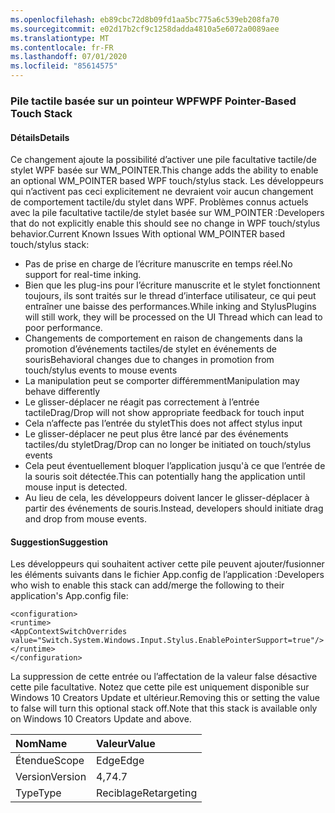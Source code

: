 ```yaml
---
ms.openlocfilehash: eb89cbc72d8b09fd1aa5bc775a6c539eb208fa70
ms.sourcegitcommit: e02d17b2cf9c1258dadda4810a5e6072a0089aee
ms.translationtype: MT
ms.contentlocale: fr-FR
ms.lasthandoff: 07/01/2020
ms.locfileid: "85614575"
---
```

### <a name="wpf-pointer-based-touch-stack"></a><span data-ttu-id="6930d-101">Pile tactile basée sur un pointeur WPF</span><span class="sxs-lookup"><span data-stu-id="6930d-101">WPF Pointer-Based Touch Stack</span></span>

#### <a name="details"></a><span data-ttu-id="6930d-102">Détails</span><span class="sxs-lookup"><span data-stu-id="6930d-102">Details</span></span>

<span data-ttu-id="6930d-103">Ce changement ajoute la possibilité d’activer une pile facultative tactile/de stylet WPF basée sur WM_POINTER.</span><span class="sxs-lookup"><span data-stu-id="6930d-103">This change adds the ability to enable an optional WM_POINTER based WPF touch/stylus stack.</span></span>  <span data-ttu-id="6930d-104">Les développeurs qui n’activent pas ceci explicitement ne devraient voir aucun changement de comportement tactile/du stylet dans WPF. Problèmes connus actuels avec la pile facultative tactile/de stylet basée sur WM_POINTER :</span><span class="sxs-lookup"><span data-stu-id="6930d-104">Developers that do not explicitly enable this should see no change in WPF touch/stylus behavior.Current Known Issues With optional WM_POINTER based touch/stylus stack:</span></span>

- <span data-ttu-id="6930d-105">Pas de prise en charge de l’écriture manuscrite en temps réel.</span><span class="sxs-lookup"><span data-stu-id="6930d-105">No support for real-time inking.</span></span>
- <span data-ttu-id="6930d-106">Bien que les plug-ins pour l’écriture manuscrite et le stylet fonctionnent toujours, ils sont traités sur le thread d’interface utilisateur, ce qui peut entraîner une baisse des performances.</span><span class="sxs-lookup"><span data-stu-id="6930d-106">While inking and StylusPlugins will still work, they will be processed on the UI Thread which can lead to poor performance.</span></span>
- <span data-ttu-id="6930d-107">Changements de comportement en raison de changements dans la promotion d’événements tactiles/de stylet en événements de souris</span><span class="sxs-lookup"><span data-stu-id="6930d-107">Behavioral changes due to changes in promotion from touch/stylus events to mouse events</span></span>
- <span data-ttu-id="6930d-108">La manipulation peut se comporter différemment</span><span class="sxs-lookup"><span data-stu-id="6930d-108">Manipulation may behave differently</span></span>
- <span data-ttu-id="6930d-109">Le glisser-déplacer ne réagit pas correctement à l’entrée tactile</span><span class="sxs-lookup"><span data-stu-id="6930d-109">Drag/Drop will not show appropriate feedback for touch input</span></span>
- <span data-ttu-id="6930d-110">Cela n’affecte pas l’entrée du stylet</span><span class="sxs-lookup"><span data-stu-id="6930d-110">This does not affect stylus input</span></span>
- <span data-ttu-id="6930d-111">Le glisser-déplacer ne peut plus être lancé par des événements tactiles/du stylet</span><span class="sxs-lookup"><span data-stu-id="6930d-111">Drag/Drop can no longer be initiated on touch/stylus events</span></span>
- <span data-ttu-id="6930d-112">Cela peut éventuellement bloquer l’application jusqu'à ce que l’entrée de la souris soit détectée.</span><span class="sxs-lookup"><span data-stu-id="6930d-112">This can potentially hang the application until mouse input is detected.</span></span>
- <span data-ttu-id="6930d-113">Au lieu de cela, les développeurs doivent lancer le glisser-déplacer à partir des événements de souris.</span><span class="sxs-lookup"><span data-stu-id="6930d-113">Instead, developers should initiate drag and drop from mouse events.</span></span>

#### <a name="suggestion"></a><span data-ttu-id="6930d-114">Suggestion</span><span class="sxs-lookup"><span data-stu-id="6930d-114">Suggestion</span></span>

<span data-ttu-id="6930d-115">Les développeurs qui souhaitent activer cette pile peuvent ajouter/fusionner les éléments suivants dans le fichier App.config de l’application :</span><span class="sxs-lookup"><span data-stu-id="6930d-115">Developers who wish to enable this stack can add/merge the following to their application's App.config file:</span></span>

<pre><code class="lang-xml">&lt;configuration&gt;&#13;&#10;&lt;runtime&gt;&#13;&#10;&lt;AppContextSwitchOverrides value=&quot;Switch.System.Windows.Input.Stylus.EnablePointerSupport=true&quot;/&gt;&#13;&#10;&lt;/runtime&gt;&#13;&#10;&lt;/configuration&gt;&#13;&#10;</code></pre>

<span data-ttu-id="6930d-116">La suppression de cette entrée ou l’affectation de la valeur false désactive cette pile facultative. Notez que cette pile est uniquement disponible sur Windows 10 Creators Update et ultérieur.</span><span class="sxs-lookup"><span data-stu-id="6930d-116">Removing this or setting the value to false will turn this optional stack off.Note that this stack is available only on Windows 10 Creators Update and above.</span></span>

| <span data-ttu-id="6930d-117">Nom</span><span class="sxs-lookup"><span data-stu-id="6930d-117">Name</span></span>    | <span data-ttu-id="6930d-118">Valeur</span><span class="sxs-lookup"><span data-stu-id="6930d-118">Value</span></span>       |
|:--------|:------------|
| <span data-ttu-id="6930d-119">Étendue</span><span class="sxs-lookup"><span data-stu-id="6930d-119">Scope</span></span>   | <span data-ttu-id="6930d-120">Edge</span><span class="sxs-lookup"><span data-stu-id="6930d-120">Edge</span></span>        |
| <span data-ttu-id="6930d-121">Version</span><span class="sxs-lookup"><span data-stu-id="6930d-121">Version</span></span> | <span data-ttu-id="6930d-122">4,7</span><span class="sxs-lookup"><span data-stu-id="6930d-122">4.7</span></span>         |
| <span data-ttu-id="6930d-123">Type</span><span class="sxs-lookup"><span data-stu-id="6930d-123">Type</span></span>    | <span data-ttu-id="6930d-124">Reciblage</span><span class="sxs-lookup"><span data-stu-id="6930d-124">Retargeting</span></span> |
